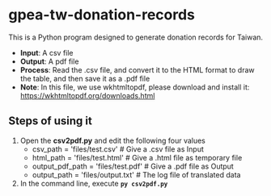 # gpea-tw-donation-records
This is a Python program designed to generate donation records for Taiwan.

 - **Input**: A csv file
 - **Output**: A pdf file
 - **Process**: Read the .csv file, and convert it to the HTML format to draw the table, and then save it as a .pdf file
 - **Note**: In this file, we use wkhtmltopdf, please download and install it: https://wkhtmltopdf.org/downloads.html


## Steps of using it

 1. Open the **csv2pdf.py** and edit the following four values
	 - csv_path = 'files/test.csv' # Give a .csv file as Input
	 - html_path = 'files/test.html' # Give a .html file as temporary file
	 - output_pdf_path = 'files/test.pdf' # Give a .pdf file as Output
	 - output_path = 'files/output.txt' # The log file of translated data
 2. In the command line, execute **`py csv2pdf.py`**

